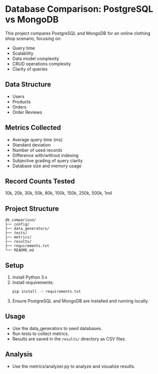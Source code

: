 # Database Comparison: PostgreSQL vs MongoDB

This project compares PostgreSQL and MongoDB for an online clothing shop scenario, focusing on:
- Query time
- Scalability
- Data model complexity
- CRUD operations complexity
- Clarity of queries

## Data Structure
- Users
- Products
- Orders
- Order Reviews

## Metrics Collected
- Average query time (ms)
- Standard deviation
- Number of used records
- Difference with/without indexing
- Subjective grading of query clarity
- Database size and memory usage

## Record Counts Tested
10k, 20k, 30k, 50k, 80k, 100k, 150k, 250k, 500k, 1mil

## Project Structure
```
db_comparison/
├── config/
├── data_generators/
├── tests/
├── metrics/
├── results/
├── requirements.txt
└── README.md
```

## Setup
1. Install Python 3.x
2. Install requirements:
   ```bash
   pip install -r requirements.txt
   ```
3. Ensure PostgreSQL and MongoDB are installed and running locally.

## Usage
- Use the data_generators to seed databases.
- Run tests to collect metrics.
- Results are saved in the `results/` directory as CSV files.

## Analysis
- Use the metrics/analyzer.py to analyze and visualize results. 